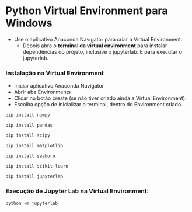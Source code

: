 # Python Virtual Environment para Windows
- Use o aplicativo Anaconda Navigator para criar a Virtual Environment.
  - Depois abra o **terminal da virtual environment** para instalar dependências do projeto, inclusive o jupyterlab. E para executar o jupyterlab.

### Instalação na Virtual Environment  
- Iniciar aplicativo Anaconda Navigator
- Abrir aba Environments
- Clicar no botão create (se não tiver criado ainda a Virtual Environment).
- Escolha opção de inicializar o terminal, dentro do Environment criado.

```console
pip install numpy
```  
  
```console
pip install pandas
```  

```console
pip install scipy
```  

```console
pip install matplotlib
```  
  
```console
pip install seaborn
```  

```console
pip install scikit-learn
```  

```console
pip install jupyterlab
```  
  
### Execução de Jupyter Lab na Virtual Environment:

```console
python -m jupyterlab
```  
 